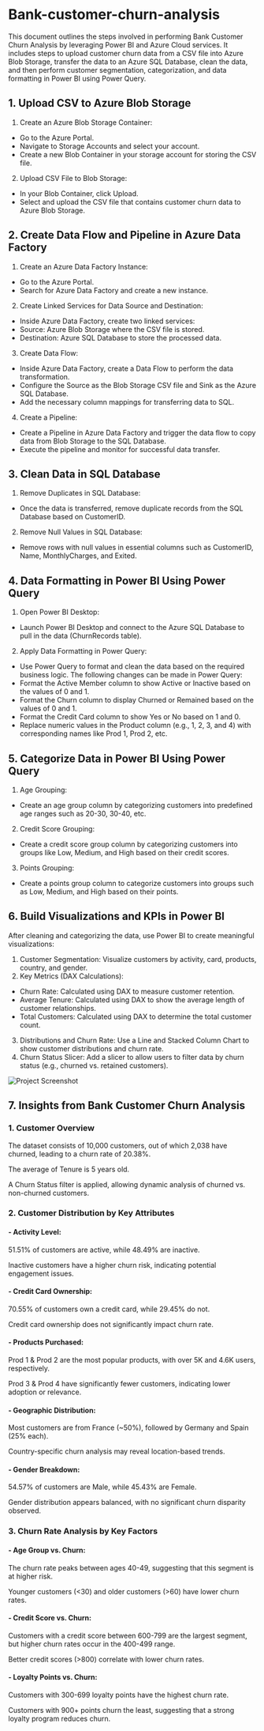 # Bank-customer-churn-analysis

This document outlines the steps involved in performing Bank Customer Churn Analysis by leveraging Power BI and Azure Cloud services. It includes steps to upload customer churn data from a CSV file into Azure Blob Storage, transfer the data to an Azure SQL Database, clean the data, and then perform customer segmentation, categorization, and data formatting in Power BI using Power Query.

## 1. Upload CSV to Azure Blob Storage
1. Create an Azure Blob Storage Container:

- Go to the Azure Portal.
- Navigate to Storage Accounts and select your account.
- Create a new Blob Container in your storage account for storing the CSV file.
2. Upload CSV File to Blob Storage:
- In your Blob Container, click Upload.
- Select and upload the CSV file that contains customer churn data to Azure Blob Storage.

## 2. Create Data Flow and Pipeline in Azure Data Factory
1. Create an Azure Data Factory Instance:
- Go to the Azure Portal.
- Search for Azure Data Factory and create a new instance.
2. Create Linked Services for Data Source and Destination:
- Inside Azure Data Factory, create two linked services:
- Source: Azure Blob Storage where the CSV file is stored.
- Destination: Azure SQL Database to store the processed data.
3. Create Data Flow:
- Inside Azure Data Factory, create a Data Flow to perform the data transformation.
- Configure the Source as the Blob Storage CSV file and Sink as the Azure SQL Database.
- Add the necessary column mappings for transferring data to SQL.
4. Create a Pipeline:
- Create a Pipeline in Azure Data Factory and trigger the data flow to copy data from Blob Storage to the SQL Database.
- Execute the pipeline and monitor for successful data transfer.
## 3. Clean Data in SQL Database
1. Remove Duplicates in SQL Database:
- Once the data is transferred, remove duplicate records from the SQL Database based on CustomerID.
2. Remove Null Values in SQL Database:
- Remove rows with null values in essential columns such as CustomerID, Name, MonthlyCharges, and Exited.

## 4. Data Formatting in Power BI Using Power Query
1. Open Power BI Desktop:
- Launch Power BI Desktop and connect to the Azure SQL Database to pull in the data (ChurnRecords table).

2. Apply Data Formatting in Power Query:
- Use Power Query to format and clean the data based on the required business logic. The following changes can be made in Power Query:
- Format the Active Member column to show Active or Inactive based on the values of 0 and 1.
- Format the Churn column to display Churned or Remained based on the values of 0 and 1.
- Format the Credit Card column to show Yes or No based on 1 and 0.
- Replace numeric values in the Product column (e.g., 1, 2, 3, and 4) with corresponding names like Prod 1, Prod 2, etc.

## 5. Categorize Data in Power BI Using Power Query
1. Age Grouping:
- Create an age group column by categorizing customers into predefined age ranges such as 20-30, 30-40, etc.
2. Credit Score Grouping:
- Create a credit score group column by categorizing customers into groups like Low, Medium, and High based on their credit scores.
3. Points Grouping:
- Create a points group column to categorize customers into groups such as Low, Medium, and High based on their points.



## 6. Build Visualizations and KPIs in Power BI
After cleaning and categorizing the data, use Power BI to create meaningful visualizations:
1) Customer Segmentation: Visualize customers by activity, card, products, country, and gender.
2)  Key Metrics (DAX Calculations):
- Churn Rate: Calculated using DAX to measure customer retention.
- Average Tenure: Calculated using DAX to show the average length of customer relationships.
- Total Customers: Calculated using DAX to determine the total customer count.
3) Distributions and Churn Rate: Use a Line and Stacked Column Chart to show customer distributions and churn rate.
4) Churn Status Slicer: Add a slicer to allow users to filter data by churn status (e.g., churned vs. retained customers).

![Project Screenshot](https://github.com/HyunjungWang/bank-customer-churn-analysis/blob/main/Chrun_PowerBI.png)

## 7. Insights from Bank Customer Churn Analysis
### 1. Customer Overview

The dataset consists of 10,000 customers, out of which 2,038 have churned, leading to a churn rate of 20.38%.

The average of Tenure is 5 years old.

A Churn Status filter is applied, allowing dynamic analysis of churned vs. non-churned customers.

### 2. Customer Distribution by Key Attributes
#### - Activity Level:

51.51% of customers are active, while 48.49% are inactive.

Inactive customers have a higher churn risk, indicating potential engagement issues.

#### - Credit Card Ownership:

70.55% of customers own a credit card, while 29.45% do not.

Credit card ownership does not significantly impact churn rate.

#### - Products Purchased:

Prod 1 & Prod 2 are the most popular products, with over 5K and 4.6K users, respectively.

Prod 3 & Prod 4 have significantly fewer customers, indicating lower adoption or relevance.

#### - Geographic Distribution:

Most customers are from France (~50%), followed by Germany and Spain (25% each).

Country-specific churn analysis may reveal location-based trends.

#### - Gender Breakdown:

54.57% of customers are Male, while 45.43% are Female.

Gender distribution appears balanced, with no significant churn disparity observed.

### 3. Churn Rate Analysis by Key Factors
#### - Age Group vs. Churn:

The churn rate peaks between ages 40-49, suggesting that this segment is at higher risk.

Younger customers (<30) and older customers (>60) have lower churn rates.

#### - Credit Score vs. Churn:

Customers with a credit score between 600-799 are the largest segment, but higher churn rates occur in the 400-499 range.

Better credit scores (>800) correlate with lower churn rates.
#### - Loyalty Points vs. Churn:

Customers with 300-699 loyalty points have the highest churn rate.

Customers with 900+ points churn the least, suggesting that a strong loyalty program reduces churn.





